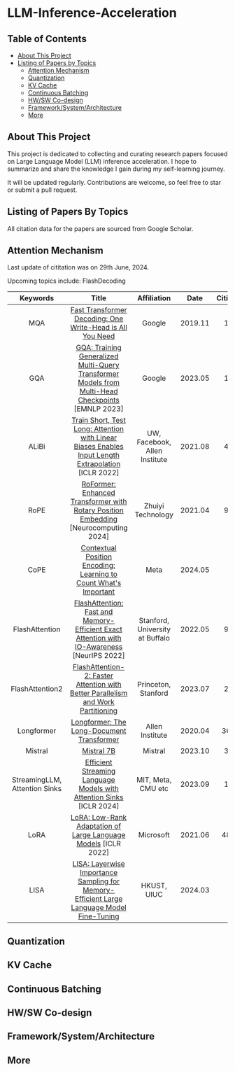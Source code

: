 # LLM-Inference-Acceleration

## Table of Contents

 - [About This Project](#about-this-project)
 - [Listing of Papers by Topics](#listing-of-papers-by-topics)
   - [Attention Mechanism](#attention-mechanism)
   - [Quantization](#quantization)
   - [KV Cache](#kv-cache)
   - [Continuous Batching](#continuous-batching)
   - [HW/SW Co-design](#hwsw-co-design)
   - [Framework/System/Architecture](#frameworksystemarchitecture)
   - [More](#more)

## About This Project
This project is dedicated to collecting and curating research papers focused on Large Language Model (LLM) inference acceleration. I hope to summarize and share the knowledge I gain during my self-learning journey.

It will be updated regularly. Contributions are welcome, so feel free to star or submit a pull request.

## Listing of Papers By Topics
All citation data for the papers are sourced from Google Scholar.

## Attention Mechanism
Last update of cititation was on 29th June, 2024.

Upcoming topics include: FlashDecoding

|Keywords | Title | Affiliation | Date | Cititaion|
|:---:|:---:|:---:|:---:|:---:|
|MQA|[Fast Transformer Decoding: One Write-Head is All You Need](https://arxiv.org/abs/1911.02150v1)|Google|2019.11|176|
|GQA|[GQA: Training Generalized Multi-Query Transformer Models from Multi-Head Checkpoints](https://arxiv.org/abs/2305.13245) [EMNLP 2023]|Google|2023.05|174|
|ALiBi|[Train Short, Test Long: Attention with Linear Biases Enables Input Length Extrapolation](https://arxiv.org/abs/2108.12409) [ICLR 2022]|UW, Facebook, Allen Institute|2021.08|416|
|RoPE|[RoFormer: Enhanced Transformer with Rotary Position Embedding](https://arxiv.org/abs/2104.09864) [Neurocomputing 2024]|Zhuiyi Technology|2021.04|937|
|CoPE|[Contextual Position Encoding: Learning to Count What's Important](https://arxiv.org/abs/2405.18719)|Meta|2024.05|2|
|FlashAttention|[FlashAttention: Fast and Memory-Efficient Exact Attention with IO-Awareness](https://arxiv.org/abs/2205.14135) [NeurIPS 2022]|Stanford, University at Buffalo|2022.05|915|
|FlashAttention2|[FlashAttention-2: Faster Attention with Better Parallelism and Work Partitioning](https://arxiv.org/abs/2307.08691)|Princeton, Stanford|2023.07|281|
|Longformer|[Longformer: The Long-Document Transformer](https://arxiv.org/abs/2004.05150)|Allen Institute|2020.04|3605|
|Mistral|[Mistral 7B](https://arxiv.org/abs/2310.06825)|Mistral|2023.10|313|
|StreamingLLM, Attention Sinks|[Efficient Streaming Language Models with Attention Sinks](https://arxiv.org/abs/2309.17453) [ICLR 2024]|MIT, Meta, CMU etc|2023.09|146|
|LoRA|[LoRA: Low-Rank Adaptation of Large Language Models](https://arxiv.org/abs/2106.09685) [ICLR 2022]|Microsoft|2021.06|4818|
|LISA|[LISA: Layerwise Importance Sampling for Memory-Efficient Large Language Model Fine-Tuning](https://arxiv.org/abs/2403.17919)|HKUST, UIUC|2024.03|2|

## Quantization

## KV Cache

## Continuous Batching

## HW/SW Co-design

## Framework/System/Architecture

## More
